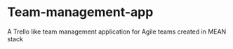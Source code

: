 # Team-management-app
A Trello like team management application for Agile teams created in MEAN stack

